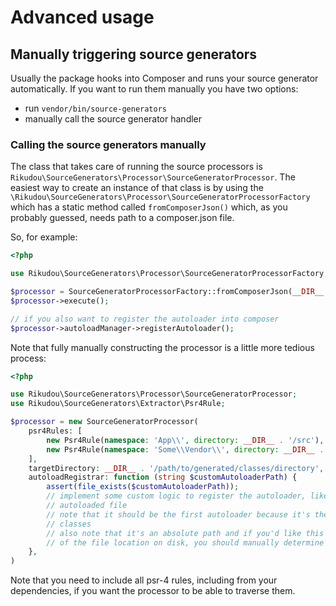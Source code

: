 # Advanced usage

## Manually triggering source generators

Usually the package hooks into Composer and runs your source generator automatically. If you want to run them manually
you have two options:

- run `vendor/bin/source-generators`
- manually call the source generator handler

### Calling the source generators manually

The class that takes care of running the source processors is `Rikudou\SourceGenerators\Processor\SourceGeneratorProcessor`.
The easiest way to create an instance of that class is by using the `\Rikudou\SourceGenerators\Processor\SourceGeneratorProcessorFactory`
which has a static method called `fromComposerJson()` which, as you probably guessed, needs path to a composer.json file.

So, for example:

```php
<?php

use Rikudou\SourceGenerators\Processor\SourceGeneratorProcessorFactory;

$processor = SourceGeneratorProcessorFactory::fromComposerJson(__DIR__ . '/composer.json');
$processor->execute();

// if you also want to register the autoloader into composer
$processor->autoloadManager->registerAutoloader();
```

Note that fully manually constructing the processor is a little more tedious process:

```php
<?php

use Rikudou\SourceGenerators\Processor\SourceGeneratorProcessor;
use Rikudou\SourceGenerators\Extractor\Psr4Rule;

$processor = new SourceGeneratorProcessor(
    psr4Rules: [
        new Psr4Rule(namespace: 'App\\', directory: __DIR__ . '/src'),
        new Psr4Rule(namespace: 'Some\\Vendor\\', directory: __DIR__ . '/vendor/some/vendor'),
    ],
    targetDirectory: __DIR__ . '/path/to/generated/classes/directory',
    autoloadRegistrar: function (string $customAutoloaderPath) {
        assert(file_exists($customAutoloaderPath));
        // implement some custom logic to register the autoloader, like requiring it in your index, or some other
        // autoloaded file
        // note that it should be the first autoloader because it's the nature of this package to overwrite existing
        // classes
        // also note that it's an absolute path and if you'd like this function to create a portable autoloader, regardless
        // of the file location on disk, you should manually determine how to replace parts of the file path with __DIR__ or similar
    }, 
)
```

Note that you need to include all psr-4 rules, including from your dependencies, if you want the processor to be able
to traverse them.

